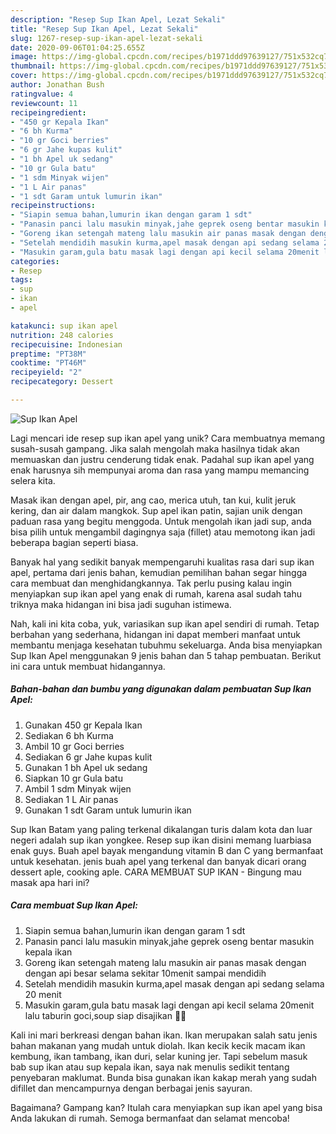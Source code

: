 ```yaml
---
description: "Resep Sup Ikan Apel, Lezat Sekali"
title: "Resep Sup Ikan Apel, Lezat Sekali"
slug: 1267-resep-sup-ikan-apel-lezat-sekali
date: 2020-09-06T01:04:25.655Z
image: https://img-global.cpcdn.com/recipes/b1971ddd97639127/751x532cq70/sup-ikan-apel-foto-resep-utama.jpg
thumbnail: https://img-global.cpcdn.com/recipes/b1971ddd97639127/751x532cq70/sup-ikan-apel-foto-resep-utama.jpg
cover: https://img-global.cpcdn.com/recipes/b1971ddd97639127/751x532cq70/sup-ikan-apel-foto-resep-utama.jpg
author: Jonathan Bush
ratingvalue: 4
reviewcount: 11
recipeingredient:
- "450 gr Kepala Ikan"
- "6 bh Kurma"
- "10 gr Goci berries"
- "6 gr Jahe kupas kulit"
- "1 bh Apel uk sedang"
- "10 gr Gula batu"
- "1 sdm Minyak wijen"
- "1 L Air panas"
- "1 sdt Garam untuk lumurin ikan"
recipeinstructions:
- "Siapin semua bahan,lumurin ikan dengan garam 1 sdt"
- "Panasin panci lalu masukin minyak,jahe geprek oseng bentar masukin kepala ikan"
- "Goreng ikan setengah mateng lalu masukin air panas masak dengan dengan api besar selama sekitar 10menit sampai mendidih"
- "Setelah mendidih masukin kurma,apel masak dengan api sedang selama 20 menit"
- "Masukin garam,gula batu masak lagi dengan api kecil selama 20menit lalu taburin goci,soup siap disajikan ✌🏻"
categories:
- Resep
tags:
- sup
- ikan
- apel

katakunci: sup ikan apel 
nutrition: 248 calories
recipecuisine: Indonesian
preptime: "PT38M"
cooktime: "PT46M"
recipeyield: "2"
recipecategory: Dessert

---
```



![Sup Ikan Apel](https://img-global.cpcdn.com/recipes/b1971ddd97639127/751x532cq70/sup-ikan-apel-foto-resep-utama.jpg)

Lagi mencari ide resep sup ikan apel yang unik? Cara membuatnya memang susah-susah gampang. Jika salah mengolah maka hasilnya tidak akan memuaskan dan justru cenderung tidak enak. Padahal sup ikan apel yang enak harusnya sih mempunyai aroma dan rasa yang mampu memancing selera kita.

Masak ikan dengan apel, pir, ang cao, merica utuh, tan kui, kulit jeruk kering, dan air dalam mangkok. Sup apel ikan patin, sajian unik dengan paduan rasa yang begitu menggoda. Untuk mengolah ikan jadi sup, anda bisa pilih untuk mengambil dagingnya saja (fillet) atau memotong ikan jadi beberapa bagian seperti biasa.

Banyak hal yang sedikit banyak mempengaruhi kualitas rasa dari sup ikan apel, pertama dari jenis bahan, kemudian pemilihan bahan segar hingga cara membuat dan menghidangkannya. Tak perlu pusing kalau ingin menyiapkan sup ikan apel yang enak di rumah, karena asal sudah tahu triknya maka hidangan ini bisa jadi suguhan istimewa.


Nah, kali ini kita coba, yuk, variasikan sup ikan apel sendiri di rumah. Tetap berbahan yang sederhana, hidangan ini dapat memberi manfaat untuk membantu menjaga kesehatan tubuhmu sekeluarga. Anda bisa menyiapkan Sup Ikan Apel menggunakan 9 jenis bahan dan 5 tahap pembuatan. Berikut ini cara untuk membuat hidangannya.

<!--inarticleads1-->

##### Bahan-bahan dan bumbu yang digunakan dalam pembuatan Sup Ikan Apel:

1. Gunakan 450 gr Kepala Ikan
1. Sediakan 6 bh Kurma
1. Ambil 10 gr Goci berries
1. Sediakan 6 gr Jahe kupas kulit
1. Gunakan 1 bh Apel uk sedang
1. Siapkan 10 gr Gula batu
1. Ambil 1 sdm Minyak wijen
1. Sediakan 1 L Air panas
1. Gunakan 1 sdt Garam untuk lumurin ikan


Sup Ikan Batam yang paling terkenal dikalangan turis dalam kota dan luar negeri adalah sup ikan yongkee. Resep sup ikan disini memang luarbiasa enak guys. Buah apel bayak mengandung vitamin B dan C yang bermanfaat untuk kesehatan. jenis buah apel yang terkenal dan banyak dicari orang dessert aple, cooking aple. CARA MEMBUAT SUP IKAN - Bingung mau masak apa hari ini? 

<!--inarticleads2-->

##### Cara membuat Sup Ikan Apel:

1. Siapin semua bahan,lumurin ikan dengan garam 1 sdt
1. Panasin panci lalu masukin minyak,jahe geprek oseng bentar masukin kepala ikan
1. Goreng ikan setengah mateng lalu masukin air panas masak dengan dengan api besar selama sekitar 10menit sampai mendidih
1. Setelah mendidih masukin kurma,apel masak dengan api sedang selama 20 menit
1. Masukin garam,gula batu masak lagi dengan api kecil selama 20menit lalu taburin goci,soup siap disajikan ✌🏻


Kali ini mari berkreasi dengan bahan ikan. Ikan merupakan salah satu jenis bahan makanan yang mudah untuk diolah. Ikan kecik kecik macam ikan kembung, ikan tambang, ikan duri, selar kuning jer. Tapi sebelum masuk bab sup ikan atau sup kepala ikan, saya nak menulis sedikit tentang penyebaran maklumat. Bunda bisa gunakan ikan kakap merah yang sudah difillet dan mencampurnya dengan berbagai jenis sayuran. 

Bagaimana? Gampang kan? Itulah cara menyiapkan sup ikan apel yang bisa Anda lakukan di rumah. Semoga bermanfaat dan selamat mencoba!
